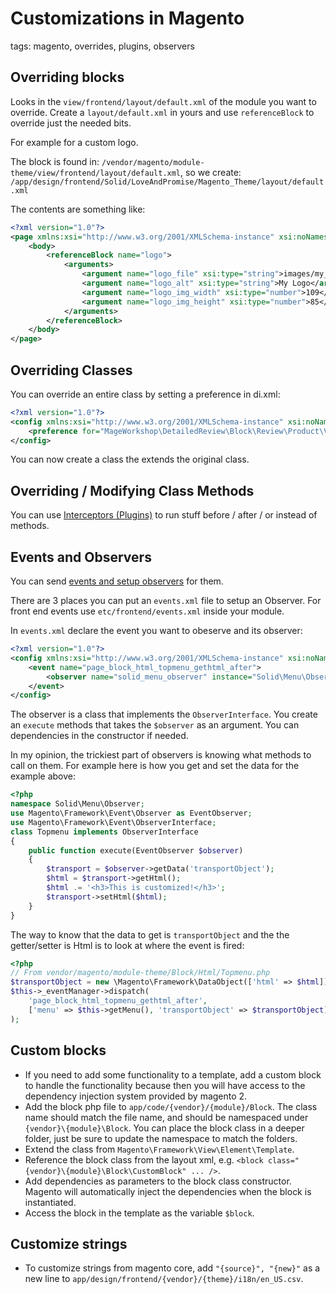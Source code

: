 # Customizations in Magento

tags: magento, overrides, plugins, observers

## Overriding blocks

Looks in the `view/frontend/layout/default.xml` of the module you want to override. Create a `layout/default.xml` in yours and use `referenceBlock` to override just the needed bits.

For example for a custom logo.

The block is found in:  `/vendor/magento/module-theme/view/frontend/layout/default.xml`, so we create: `/app/design/frontend/Solid/LoveAndPromise/Magento_Theme/layout/default.xml`

The contents are something like:

```xml
<?xml version="1.0"?>
<page xmlns:xsi="http://www.w3.org/2001/XMLSchema-instance" xsi:noNamespaceSchemaLocation="urn:magento:framework:View/Layout/etc/page_configuration.xsd">
    <body>
        <referenceBlock name="logo">
            <arguments>
                <argument name="logo_file" xsi:type="string">images/my_logo.svg</argument>
                <argument name="logo_alt" xsi:type="string">My Logo</argument>
                <argument name="logo_img_width" xsi:type="number">109</argument>
                <argument name="logo_img_height" xsi:type="number">85</argument>
            </arguments>
        </referenceBlock>
    </body>
</page>
```

## Overriding Classes

You can override an entire class by setting a preference in di.xml:

```xml
<?xml version="1.0"?>
<config xmlns:xsi="http://www.w3.org/2001/XMLSchema-instance" xsi:noNamespaceSchemaLocation="urn:magento:framework:ObjectManager/etc/config.xsd">
    <preference for="MageWorkshop\DetailedReview\Block\Review\Product\View\Rating\ReviewRating" type="Solid\DetailedReviewRatingCustomization\Block\Review\Product\View\Rating\ReviewRating" />
</config>
```

You can now create a class the extends the original class.

## Overriding / Modifying Class Methods

You can use [Interceptors (Plugins)](https://devdocs.magento.com/guides/v2.3/extension-dev-guide/plugins.html) to run stuff before / after / or instead of methods.

## Events and Observers

You can send [events and setup observers](https://devdocs.magento.com/guides/v2.3/extension-dev-guide/events-and-observers.html) for them.

There are 3 places you can put an `events.xml` file to setup an Observer. For front end events use `etc/frontend/events.xml` inside your module.

In `events.xml` declare the event you want to obeserve and its observer:

```xml
<?xml version="1.0"?>
<config xmlns:xsi="http://www.w3.org/2001/XMLSchema-instance" xsi:noNamespaceSchemaLocation="urn:magento:framework:Event/etc/events.xsd">
    <event name="page_block_html_topmenu_gethtml_after">
        <observer name="solid_menu_observer" instance="Solid\Menu\Observer\Topmenu" />
    </event>
</config>
```

The observer is a class that implements the `ObserverInterface`. You create an `execute` methods that takes the `$observer` as an argument. You can dependencies in the constructor if needed.

In my opinion, the trickiest part of observers is knowing what methods to call on them.
For example here is how you get and set the data for the example above:

```php
<?php
namespace Solid\Menu\Observer;
use Magento\Framework\Event\Observer as EventObserver;
use Magento\Framework\Event\ObserverInterface;
class Topmenu implements ObserverInterface
{
    public function execute(EventObserver $observer)
    {
        $transport = $observer->getData('transportObject');
        $html = $transport->getHtml();
        $html .= '<h3>This is customized!</h3>';
        $transport->setHtml($html);
    }
}
```

The way to know that the data to get is `transportObject` and the the getter/setter is Html is to look at where the event is fired:

```php
<?php
// From vendor/magento/module-theme/Block/Html/Topmenu.php
$transportObject = new \Magento\Framework\DataObject(['html' => $html]);
$this->_eventManager->dispatch(
    'page_block_html_topmenu_gethtml_after',
    ['menu' => $this->getMenu(), 'transportObject' => $transportObject]
);
```

## Custom blocks
* If you need to add some functionality to a template, add a custom block to handle the functionality because then you will have access to the dependency injection system provided by magento 2.
* Add the block php file to `app/code/{vendor}/{module}/Block`. The class name should match the file name, and should be namespaced under `{vendor}\{module}\Block`. You can place the block class in a deeper folder, just be sure to update the namespace to match the folders.
* Extend the class from `Magento\Framework\View\Element\Template`.
* Reference the block class from the layout xml, e.g. `<block class="{vendor}\{module}\Block\CustomBlock" ... />`.
* Add dependencies as parameters to the block class constructor. Magento will automatically inject the dependencies when the block is instantiated.
* Access the block in the template as the variable `$block`.

## Customize strings
* To customize strings from magento core, add `"{source}", "{new}"` as a new line to `app/design/frontend/{vendor}/{theme}/i18n/en_US.csv`.
